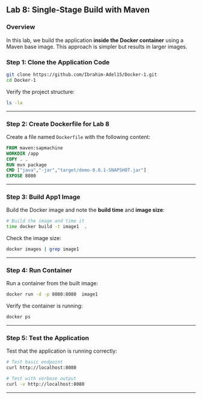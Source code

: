 
## Lab 8: Single-Stage Build with Maven

### Overview
In this lab, we build the application **inside the Docker container** using a Maven base image. This approach is simpler but results in larger images.

### Step 1: Clone the Application Code

```bash
git clone https://github.com/Ibrahim-Adel15/Docker-1.git
cd Docker-1
```

Verify the project structure:
```bash
ls -la
```

---

### Step 2: Create Dockerfile for Lab 8

Create a file named `Dockerfile` with the following content:

```dockerfile
FROM maven:sapmachine
WORKDIR /app
COPY . .
RUN mvn package
CMD ["java","-jar","target/demo-0.0.1-SNAPSHOT.jar"]
EXPOSE 8080
```
---

### Step 3: Build App1 Image

Build the Docker image and note the **build time** and **image size**:

```bash
# Build the image and time it
time docker build -t image1  .
```

Check the image size:
```bash
docker images | grep image1
```
---

### Step 4: Run Container

Run a container from the built image:

```bash
docker run -d -p 8080:8080  image1
```

Verify the container is running:
```bash
docker ps
```

---

### Step 5: Test the Application

Test that the application is running correctly:

```bash
# Test basic endpoint
curl http://localhost:8080

# Test with verbose output
curl -v http://localhost:8080
```
---
